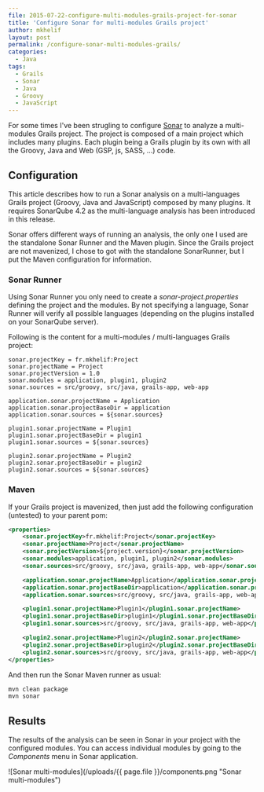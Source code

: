```yaml
---
file: 2015-07-22-configure-multi-modules-grails-project-for-sonar
title: 'Configure Sonar for multi-modules Grails project'
author: mkhelif
layout: post
permalink: /configure-sonar-multi-modules-grails/
categories:
  - Java
tags:
  - Grails
  - Sonar
  - Java
  - Groovy
  - JavaScript
---
```


For some times I've been strugling to configure [Sonar](http://www.sonarsource.com/) to analyze a multi-modules Grails project.
The project is composed of a main project which includes many plugins. Each plugin being a Grails plugin by its own with all the Groovy, Java and Web (GSP, js, SASS, ...) code.

## Configuration

This article describes how to run a Sonar analysis on a multi-languages Grails project (Groovy, Java and JavaScript) composed by many plugins.
It requires SonarQube 4.2 as the multi-language analysis has been introduced in this release.

Sonar offers different ways of running an analysis, the only one I used are the standalone Sonar Runner and the Maven plugin.
Since the Grails project are not mavenized, I chose to got with the standalone SonarRunner, but I put the Maven configuration for information.

### Sonar Runner

Using Sonar Runner you only need to create a _sonar-project.properties_ defining the project and the modules.
By not specifying a language, Sonar Runner will verify all possible languages (depending on the plugins installed on your SonarQube server).

Following is the content for a multi-modules / multi-languages Grails project:

```
sonar.projectKey = fr.mkhelif:Project
sonar.projectName = Project
sonar.projectVersion = 1.0
sonar.modules = application, plugin1, plugin2
sonar.sources = src/groovy, src/java, grails-app, web-app 

application.sonar.projectName = Application
application.sonar.projectBaseDir = application
application.sonar.sources = ${sonar.sources}

plugin1.sonar.projectName = Plugin1
plugin1.sonar.projectBaseDir = plugin1
plugin1.sonar.sources = ${sonar.sources}

plugin2.sonar.projectName = Plugin2
plugin2.sonar.projectBaseDir = plugin2
plugin2.sonar.sources = ${sonar.sources}
```

### Maven

If your Grails project is mavenized, then just add the following configuration (untested) to your parent pom:

```xml
<properties>
    <sonar.projectKey>fr.mkhelif:Project</sonar.projectKey>
    <sonar.projectName>Project</sonar.projectName>
    <sonar.projectVersion>${project.version}</sonar.projectVersion>
    <sonar.modules>application, plugin1, plugin2</sonar.modules>
    <sonar.sources>src/groovy, src/java, grails-app, web-app</sonar.sources>

    <application.sonar.projectName>Application</application.sonar.projectName>
    <application.sonar.projectBaseDir>application</application.sonar.projectBaseDir>
    <application.sonar.sources>src/groovy, src/java, grails-app, web-app</application.sonar.sources>

    <plugin1.sonar.projectName>Plugin1</plugin1.sonar.projectName>
    <plugin1.sonar.projectBaseDir>plugin1</plugin1.sonar.projectBaseDir>
    <plugin1.sonar.sources>src/groovy, src/java, grails-app, web-app</plugin1.sonar.sources>

    <plugin2.sonar.projectName>Plugin2</plugin2.sonar.projectName>
    <plugin2.sonar.projectBaseDir>plugin2</plugin2.sonar.projectBaseDir>
    <plugin2.sonar.sources>src/groovy, src/java, grails-app, web-app</plugin2.sonar.sources>
</properties>
```

And then run the Sonar Maven runner as usual:

```sh
mvn clean package
mvn sonar
```

## Results

The results of the analysis can be seen in Sonar in your project with the configured modules.
You can access individual modules by going to the *Components* menu in Sonar application.

![Sonar multi-modules](/uploads/{{ page.file }}/components.png "Sonar multi-modules")
